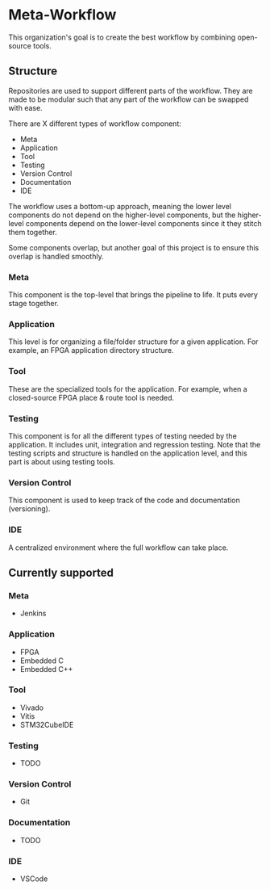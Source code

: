 # Meta-Workflow

This organization's goal is to create the best workflow by combining open-source tools.

## Structure

Repositories are used to support different parts of the workflow. They are made to be modular such that any part of the workflow can be swapped with ease.

There are X different types of workflow component:
* Meta
* Application
* Tool
* Testing
* Version Control
* Documentation
* IDE

The workflow uses a bottom-up approach, meaning the lower level components do not depend on the higher-level components, but the higher-level components depend on the lower-level components since it they stitch them together.

Some components overlap, but another goal of this project is to ensure this overlap is handled smoothly.

### Meta
This component is the top-level that brings the pipeline to life. It puts every stage together.

### Application
This level is for organizing a file/folder structure for a given application. For example, an FPGA application directory structure.

### Tool
These are the specialized tools for the application. For example, when a closed-source FPGA place & route tool is needed.

### Testing
This component is for all the different types of testing needed by the application. It includes unit, integration and regression testing.
Note that the testing scripts and structure is handled on the application level, and this part is about using testing tools.

### Version Control
This component is used to keep track of the code and documentation (versioning).

### IDE
A centralized environment where the full workflow can take place.



## Currently supported

### Meta
* Jenkins

### Application
* FPGA
* Embedded C
* Embedded C++

### Tool
* Vivado
* Vitis
* STM32CubeIDE

### Testing
* TODO

### Version Control
* Git

### Documentation
* TODO

### IDE
* VSCode
